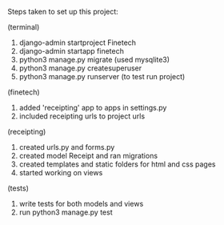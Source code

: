 Steps taken to set up this project:

(terminal)
1. django-admin startproject Finetech
2. django-admin startapp finetech
3. python3 manage.py migrate (used mysqlite3)
4. python3 manage.py createsuperuser
5. python3 manage.py runserver (to test run project)

(finetech)
1. added 'receipting' app to apps in settings.py
2. included receipting urls to project urls


(receipting)
1. created urls.py and forms.py
2. created model Receipt and ran migrations
3. created templates and static folders for html and css pages
4. started working on views

(tests)
1. write tests for both models and views 
2. run python3 manage.py test
